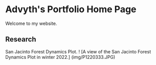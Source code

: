 # Advyth's Portfolio Home Page
Welcome to my website.

## Research
San Jacinto Forest Dynamics Plot. 
! [A view of the San Jacinto Forest Dynamics Plot in winter 2022.] (img/P1220333.JPG)
